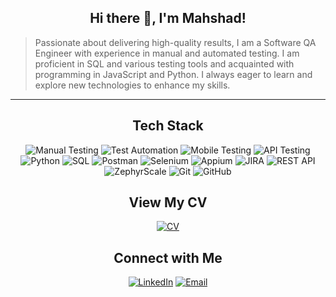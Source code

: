
<div align="center">

## Hi there 👋, I'm Mahshad!

</div>

> Passionate about delivering high-quality results, I am a Software QA Engineer with experience in manual and automated testing. I am proficient in SQL and various testing tools and acquainted with programming in JavaScript and Python. I always eager to learn and explore new technologies to enhance my skills.



---

<div align="center">

## Tech Stack

![Manual Testing](https://img.shields.io/badge/Manual_Testing-555555?style=flat-square&logoColor=white)
![Test Automation](https://img.shields.io/badge/Test_Automation-222222?style=flat-square&logoColor=white)
![Mobile Testing](https://img.shields.io/badge/Mobile_Testing-555555?style=flat-square&logoColor=white)
![API Testing](https://img.shields.io/badge/API_Testing-222222?style=flat-square&logoColor=white)
![Python](https://img.shields.io/badge/Python-555555?style=flat-square&logo=python&logoColor=white)
![SQL](https://img.shields.io/badge/SQL-222222?style=flat-square&logo=sql&logoColor=white)
![Postman](https://img.shields.io/badge/Postman-555555?style=flat-square&logo=postman&logoColor=white)
![Selenium](https://img.shields.io/badge/Selenium-222222?style=flat-square&logo=selenium&logoColor=white)
![Appium](https://img.shields.io/badge/Appium-555555?style=flat-square&logo=appium&logoColor=white)
![JIRA](https://img.shields.io/badge/JIRA-222222?style=flat-square&logo=jira&logoColor=white)
![REST API](https://img.shields.io/badge/REST_API-555555?style=flat-square&logoColor=white)
![ZephyrScale](https://img.shields.io/badge/ZephyrScale-222222?style=flat-square&logoColor=white)
![Git](https://img.shields.io/badge/Git-555555?style=flat-square&logo=git&logoColor=white)
![GitHub](https://img.shields.io/badge/GitHub-222222?style=flat-square&logo=github&logoColor=white)
  
  

</div>

<div align="center">

## View My CV

<a href="https://github.com/mdezhsetan/cv">
  <img src="https://img.shields.io/static/v1?logo=bookstack&message=CV&label=&color=222222&logoColor=white&style=flat-square" alt="CV">
</a>

</div>




<div align="center">

  
  
## Connect with Me

<a href="https://www.linkedin.com/in/mahshad-dezhsetan"><img src="https://img.shields.io/badge/LinkedIn-222222?style=flat-square&logo=linkedin&logoColor=white" alt="LinkedIn" /></a>
<a href="mailto:mahshad.dezhsetan@gmail.com"><img src="https://img.shields.io/badge/Email-222222?style=flat-square&logo=gmail&logoColor=white" alt="Email" /></a>


